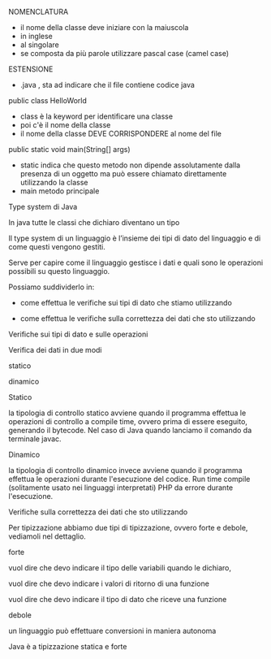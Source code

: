 NOMENCLATURA
- il nome della classe deve iniziare con la maiuscola
- in inglese
- al singolare
- se composta da più parole utilizzare pascal case (camel case)

ESTENSIONE
- .java , sta ad indicare che il file contiene codice java


public class HelloWorld
- class è la keyword per identificare una classe
- poi c'è il nome della classe
- il nome della classe DEVE CORRISPONDERE al nome del file


public static void main(String[] args)
- static indica che questo metodo non dipende assolutamente dalla presenza di un oggetto ma può essere chiamato direttamente utilizzando la classe
- main metodo principale


Type system di Java

In java tutte le classi che dichiaro diventano un tipo

Il type system di un linguaggio è l’insieme dei tipi di dato del linguaggio e di come questi vengono gestiti.

Serve per capire come il linguaggio gestisce i dati e quali sono le operazioni possibili su questo linguaggio.

Possiamo suddividerlo in:

- come effettua le verifiche sui tipi di dato che stiamo utilizzando

- come effettua le verifiche sulla correttezza dei dati che sto utilizzando

Verifiche sui tipi di dato e sulle operazioni

Verifica dei dati in due modi

statico

dinamico

Statico

la tipologia di controllo statico avviene quando il programma effettua le operazioni di controllo a compile time, ovvero prima di essere eseguito, generando il bytecode.
Nel caso di Java quando lanciamo il comando da terminale javac.

Dinamico

la tipologia di controllo dinamico invece avviene quando il programma effettua le operazioni durante l'esecuzione del codice. Run time compile (solitamente usato nei linguaggi interpretati)
PHP da errore durante l'esecuzione.


Verifiche sulla correttezza dei dati che sto utilizzando

Per tipizzazione abbiamo due tipi di tipizzazione, ovvero forte e debole, vediamoli nel dettaglio.

forte

vuol dire che devo indicare il tipo delle variabili quando le dichiaro,

vuol dire che devo indicare i valori di ritorno di una funzione

vuol dire che devo indicare il tipo di dato che riceve una funzione

debole

un linguaggio può effettuare conversioni in maniera autonoma

Java è a tipizzazione statica e forte